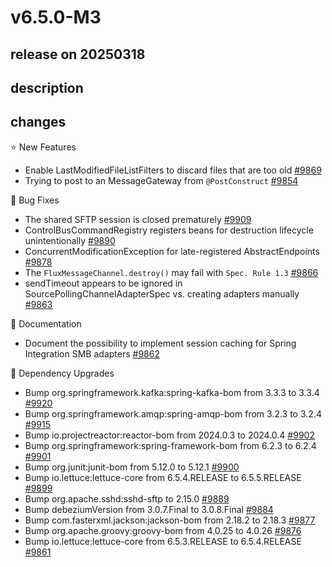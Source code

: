 # v6.5.0-M3

## release on 20250318

## description

## changes

⭐ New Features

* Enable LastModifiedFileListFilters to discard files that are too old <a href="https://github.com/spring-projects/spring-integration/issues/9869" data-hovercard-type="issue" data-hovercard-url="/spring-projects/spring-integration/issues/9869/hovercard">#9869</a>
* Trying to post to an MessageGateway from <code>@PostConstruct</code> <a href="https://github.com/spring-projects/spring-integration/issues/9854" data-hovercard-type="issue" data-hovercard-url="/spring-projects/spring-integration/issues/9854/hovercard">#9854</a>

🐞 Bug Fixes

* The shared SFTP session is closed prematurely <a href="https://github.com/spring-projects/spring-integration/issues/9909" data-hovercard-type="issue" data-hovercard-url="/spring-projects/spring-integration/issues/9909/hovercard">#9909</a>
* ControlBusCommandRegistry registers beans for destruction lifecycle unintentionally <a href="https://github.com/spring-projects/spring-integration/issues/9890" data-hovercard-type="issue" data-hovercard-url="/spring-projects/spring-integration/issues/9890/hovercard">#9890</a>
* ConcurrentModificationException for late-registered AbstractEndpoints <a href="https://github.com/spring-projects/spring-integration/issues/9878" data-hovercard-type="issue" data-hovercard-url="/spring-projects/spring-integration/issues/9878/hovercard">#9878</a>
* The <code>FluxMessageChannel.destroy()</code> may fail with <code>Spec. Rule 1.3</code> <a href="https://github.com/spring-projects/spring-integration/issues/9866" data-hovercard-type="issue" data-hovercard-url="/spring-projects/spring-integration/issues/9866/hovercard">#9866</a>
* sendTimeout appears to be ignored in SourcePollingChannelAdapterSpec vs. creating adapters manually <a href="https://github.com/spring-projects/spring-integration/issues/9863" data-hovercard-type="issue" data-hovercard-url="/spring-projects/spring-integration/issues/9863/hovercard">#9863</a>

📔 Documentation

* Document the possibility to implement session caching for Spring Integration SMB adapters <a href="https://github.com/spring-projects/spring-integration/issues/9862" data-hovercard-type="issue" data-hovercard-url="/spring-projects/spring-integration/issues/9862/hovercard">#9862</a>

🔨 Dependency Upgrades

* Bump org.springframework.kafka:spring-kafka-bom from 3.3.3 to 3.3.4 <a href="https://github.com/spring-projects/spring-integration/pull/9920" data-hovercard-type="pull_request" data-hovercard-url="/spring-projects/spring-integration/pull/9920/hovercard">#9920</a>
* Bump org.springframework.amqp:spring-amqp-bom from 3.2.3 to 3.2.4 <a href="https://github.com/spring-projects/spring-integration/pull/9915" data-hovercard-type="pull_request" data-hovercard-url="/spring-projects/spring-integration/pull/9915/hovercard">#9915</a>
* Bump io.projectreactor:reactor-bom from 2024.0.3 to 2024.0.4 <a href="https://github.com/spring-projects/spring-integration/pull/9902" data-hovercard-type="pull_request" data-hovercard-url="/spring-projects/spring-integration/pull/9902/hovercard">#9902</a>
* Bump org.springframework:spring-framework-bom from 6.2.3 to 6.2.4 <a href="https://github.com/spring-projects/spring-integration/pull/9901" data-hovercard-type="pull_request" data-hovercard-url="/spring-projects/spring-integration/pull/9901/hovercard">#9901</a>
* Bump org.junit:junit-bom from 5.12.0 to 5.12.1 <a href="https://github.com/spring-projects/spring-integration/pull/9900" data-hovercard-type="pull_request" data-hovercard-url="/spring-projects/spring-integration/pull/9900/hovercard">#9900</a>
* Bump io.lettuce:lettuce-core from 6.5.4.RELEASE to 6.5.5.RELEASE <a href="https://github.com/spring-projects/spring-integration/pull/9899" data-hovercard-type="pull_request" data-hovercard-url="/spring-projects/spring-integration/pull/9899/hovercard">#9899</a>
* Bump org.apache.sshd:sshd-sftp to 2.15.0 <a href="https://github.com/spring-projects/spring-integration/issues/9889" data-hovercard-type="issue" data-hovercard-url="/spring-projects/spring-integration/issues/9889/hovercard">#9889</a>
* Bump debeziumVersion from 3.0.7.Final to 3.0.8.Final <a href="https://github.com/spring-projects/spring-integration/pull/9884" data-hovercard-type="pull_request" data-hovercard-url="/spring-projects/spring-integration/pull/9884/hovercard">#9884</a>
* Bump com.fasterxml.jackson:jackson-bom from 2.18.2 to 2.18.3 <a href="https://github.com/spring-projects/spring-integration/pull/9877" data-hovercard-type="pull_request" data-hovercard-url="/spring-projects/spring-integration/pull/9877/hovercard">#9877</a>
* Bump org.apache.groovy:groovy-bom from 4.0.25 to 4.0.26 <a href="https://github.com/spring-projects/spring-integration/pull/9876" data-hovercard-type="pull_request" data-hovercard-url="/spring-projects/spring-integration/pull/9876/hovercard">#9876</a>
* Bump io.lettuce:lettuce-core from 6.5.3.RELEASE to 6.5.4.RELEASE <a href="https://github.com/spring-projects/spring-integration/pull/9861" data-hovercard-type="pull_request" data-hovercard-url="/spring-projects/spring-integration/pull/9861/hovercard">#9861</a>

